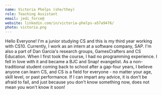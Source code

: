 ```yaml
---
name: Victoria Phelps (she/they)
role: Teaching Assistant
email: jedi_force@
website: linkedin.com/in/victoria-phelps-a57a9476/
photo: victoria.png
---
```

Hello Everyone! I'm a junior studying CS and this is my third year working with CS10. Currently, I work as an intern at a software company, SAP. I'm also a part of Dan Garcia's research groups, GamesCrafters and CS Education. When I first took the course, I had no programming experience. I fell in love with it and became a BJC and Snap! evangelist. As a non-traditional student coming back to school after a gap-four years, I believe anyone can learn CS, and CS is a field for everyone - no matter your age, skill level, or past performance. If I can impart any advice, it is don't be afraid to fail, and just because you don't know something now, does not mean you won't know it soon!